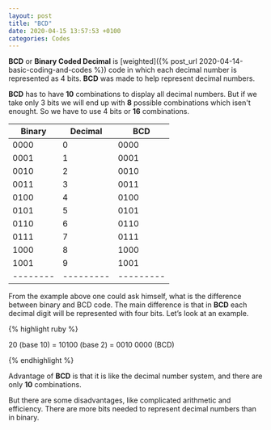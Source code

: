 ```yaml
---
layout: post
title: "BCD"
date: 2020-04-15 13:57:53 +0100
categories: Codes
---
```


**BCD** or **Binary Coded Decimal** is [weighted]({% post_url 2020-04-14-basic-coding-and-codes %}) code in which each decimal number is represented as 4 bits. **BCD** was made to help represent decimal numbers.

**BCD** has to have **10** combinations to display all decimal numbers. But if we take only 3 bits we will end up with **8** possible combinations which isen't enought. So we have to use 4 bits or **16** combinations.

| Binary | Decimal | BCD     |
|--------|---------|---------|
| 0000   | 0       | 0000    |
| 0001   | 1       | 0001    |
| 0010   | 2       | 0010    |
| 0011   | 3       | 0011    |
| 0100   | 4       | 0100    |
| 0101   | 5       | 0101    |
| 0110   | 6       | 0110    |
| 0111   | 7       | 0111    |
| 1000   | 8       | 1000    |
| 1001   | 9       | 1001    |
|--------|---------|---------|

From the example above one could ask himself, what is the difference between binary and BCD code. The main difference is that in **BCD** each decimal digit will be represented with four bits. Let’s look at an example.

{% highlight ruby %}

20 (base 10) = 10100 (base 2) = 0010 0000 (BCD)

{% endhighlight %}

Advantage of **BCD** is that it is like the decimal number system, and there are only **10** combinations.

But there are some disadvantages, like complicated arithmetic and efficiency. There are more bits needed to represent decimal numbers than in binary.